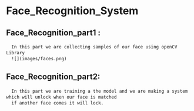 # Face_Recognition_System
## Face_Recognition_part1 :
      In this part we are collecting samples of our face using openCV Library 
      ![](images/faces.png)
    
## Face_Recognition_part2:
      In this part we are training a the model and we are making a system which will unlock when our face is matched
      if another face comes it will lock.
